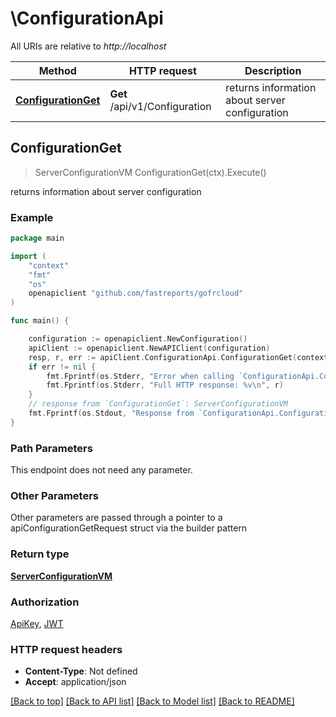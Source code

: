 # \ConfigurationApi

All URIs are relative to *http://localhost*

Method | HTTP request | Description
------------- | ------------- | -------------
[**ConfigurationGet**](ConfigurationApi.md#ConfigurationGet) | **Get** /api/v1/Configuration | returns information about server configuration



## ConfigurationGet

> ServerConfigurationVM ConfigurationGet(ctx).Execute()

returns information about server configuration

### Example

```go
package main

import (
    "context"
    "fmt"
    "os"
    openapiclient "github.com/fastreports/gofrcloud"
)

func main() {

    configuration := openapiclient.NewConfiguration()
    apiClient := openapiclient.NewAPIClient(configuration)
    resp, r, err := apiClient.ConfigurationApi.ConfigurationGet(context.Background()).Execute()
    if err != nil {
        fmt.Fprintf(os.Stderr, "Error when calling `ConfigurationApi.ConfigurationGet``: %v\n", err)
        fmt.Fprintf(os.Stderr, "Full HTTP response: %v\n", r)
    }
    // response from `ConfigurationGet`: ServerConfigurationVM
    fmt.Fprintf(os.Stdout, "Response from `ConfigurationApi.ConfigurationGet`: %v\n", resp)
}
```

### Path Parameters

This endpoint does not need any parameter.

### Other Parameters

Other parameters are passed through a pointer to a apiConfigurationGetRequest struct via the builder pattern


### Return type

[**ServerConfigurationVM**](ServerConfigurationVM.md)

### Authorization

[ApiKey](../README.md#ApiKey), [JWT](../README.md#JWT)

### HTTP request headers

- **Content-Type**: Not defined
- **Accept**: application/json

[[Back to top]](#) [[Back to API list]](../README.md#documentation-for-api-endpoints)
[[Back to Model list]](../README.md#documentation-for-models)
[[Back to README]](../README.md)

